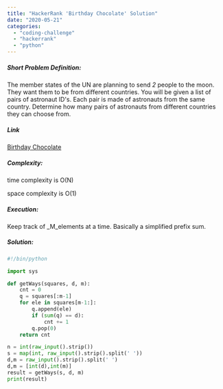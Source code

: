 ```yaml
---
title: "HackerRank 'Birthday Chocolate' Solution"
date: "2020-05-21"
categories: 
  - "coding-challenge"
  - "hackerrank"
  - "python"
---
```


##### Short Problem Definition:

The member states of the UN are planning to send _2_ people to the moon. They want them to be from different countries. You will be given a list of pairs of astronaut ID's. Each pair is made of astronauts from the same country. Determine how many pairs of astronauts from different countries they can choose from.

##### Link

[Birthday Chocolate](https://www.hackerrank.com/challenges/the-birthday-bar/problem)

##### Complexity:

time complexity is O(N)

space complexity is O(1)

##### Execution:

Keep track of _M_elements at a time. Basically a simplified prefix sum.

##### Solution:

```python
#!/bin/python

import sys

def getWays(squares, d, m):
    cnt = 0
    q = squares[:m-1]
    for ele in squares[m-1:]:
        q.append(ele)
        if (sum(q) == d):
            cnt += 1
        q.pop(0)
    return cnt

n = int(raw_input().strip())
s = map(int, raw_input().strip().split(' '))
d,m = raw_input().strip().split(' ')
d,m = [int(d),int(m)]
result = getWays(s, d, m)
print(result)
```
